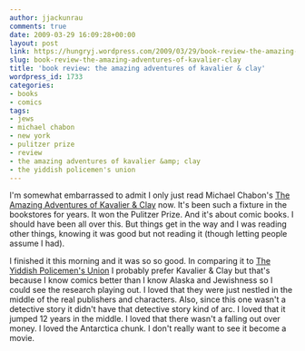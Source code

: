 ```yaml
---
author: jjackunrau
comments: true
date: 2009-03-29 16:09:28+00:00
layout: post
link: https://hungryj.wordpress.com/2009/03/29/book-review-the-amazing-adventures-of-kavalier-clay/
slug: book-review-the-amazing-adventures-of-kavalier-clay
title: 'book review: the amazing adventures of kavalier & clay'
wordpress_id: 1733
categories:
- books
- comics
tags:
- jews
- michael chabon
- new york
- pulitzer prize
- review
- the amazing adventures of kavalier &amp; clay
- the yiddish policemen's union
---
```


I'm somewhat embarrassed to admit I only just read Michael Chabon's [The Amazing Adventures of Kavalier & Clay](http://www.amazon.ca/Amazing-Adventures-Kavalier-Clay-Novel/dp/0312282990/) now. It's been such a fixture in the bookstores for years. It won the Pulitzer Prize. And it's about comic books. I should have been all over this. But things get in the way and I was reading other things, knowing it was good but not reading it (though letting people assume I had).

I finished it this morning and it was so so good. In comparing it to [The Yiddish Policemen's Union](http://www.amazon.ca/Yiddish-Policemens-Union-Michael-Chabon/dp/0007149832/) I probably prefer Kavalier & Clay but that's because I know comics better than I know Alaska and Jewishness so I could see the research playing out. I loved that they were just nestled in the middle of the real publishers and characters. Also, since this one wasn't a detective story it didn't have that detective story kind of arc. I loved that it jumped 12 years in the middle. I loved that there wasn't a falling out over money. I loved the Antarctica chunk. I don't really want to see it become a movie.
